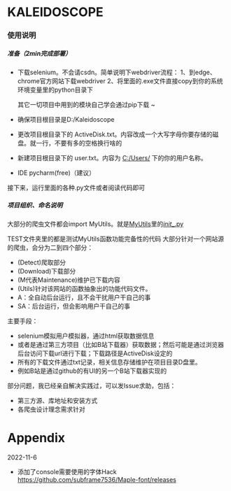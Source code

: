 
# KALEIDOSCOPE
### 使用说明

##### 准备（2min完成部署）

- 下载selenium。不会请csdn。简单说明下webdriver流程：
1、到edge、chrome官方网站下载webdriver
2、将里面的.exe文件直接copy到你的系统环境变量里的python目录下

  其它一切项目中用到的模块自己学会通过pip下载 ~
- 确保项目根目录是D:/Kaleidoscope
- 更改项目根目录下的 ActiveDisk.txt。内容改成一个大写字母你要存储的磁盘。就一行，不要有多的空格换行啥的
- 新建项目根目录下的 user.txt。内容为 [C:/Users/](C:/Users/) 下的你的用户名称。
- IDE pycharm(free)（建议）

接下来，运行里面的各种.py文件或者阅读代码即可

##### 项目组织、命名说明

大部分的爬虫文件都会import MyUtils。就是[MyUtils](./MyUtils)里的[_init__.py](./MyUtils/__init__.py)

TEST文件夹里的都是测试MyUtils函数功能完备性的代码
大部分针对一个网站源的爬虫，会分为二到四个部分：
- (Detect)爬取部分
- (Download)下载部分
- (M代表Maintenance)维护已下载内容
- (Utils)针对该网站的函数抽象出的功能代码文件。
- A：全自动后台运行，且不会干扰用户干自己的事
- SA：后台运行，但会影响用户干自己的事

主要手段：
- selenium模拟用户模拟器，通过html获取数据信息
- 或者是通过第三方项目（比如B站下载器）获取数据；然后可能是通过浏览器后台访问下载url进行下载；下载路径是ActiveDisk设定的
- 所有的下载文件通过txt记录，相关信息存储维护在项目目录D盘里。
- 例如B站是通过github的有UI的另一个B站下载器实现的

部分问题，我已经亲自解决实践过，可以发Issue求助，包括：
- 第三方源、库地址和安装方式
- 各爬虫设计理念需求针对

# Appendix
2022-11-6
- 添加了console需要使用的字体Hack
  https://github.com/subframe7536/Maple-font/releases
